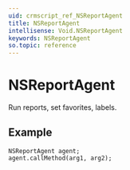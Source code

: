 ```yaml
---
uid: crmscript_ref_NSReportAgent
title: NSReportAgent
intellisense: Void.NSReportAgent
keywords: NSReportAgent
so.topic: reference
---
```


# NSReportAgent

Run reports, set favorites, labels.

## Example

```crmscript
NSReportAgent agent;
agent.callMethod(arg1, arg2);
```
